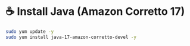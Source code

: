 # ☕ Install Java (Amazon Corretto 17)

```bash
sudo yum update -y
sudo yum install java-17-amazon-corretto-devel -y
```